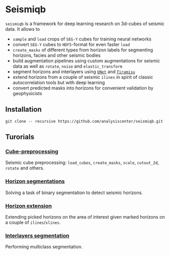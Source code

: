 # Seismiqb

`seismiqb` is a framework for deep learning research on 3d-cubes of seismic data. It allows to

* `sample` and `load` crops of `SEG-Y` cubes for training neural networks
* convert `SEG-Y` cubes to `HDF5`-format for even faster `load`
* `create_masks` of different types from horizon labels for segmenting horizons, facies and other seismic bodies
* build augmentation pipelines using custom augmentations for seismic data as well as `rotate`, `noise` and `elastic_transform`
* segment horizons and interlayers using [`UNet`](https://arxiv.org/abs/1505.04597) and [`Tiramisu`](https://arxiv.org/abs/1611.09326)
* extend horizons from a couple of seismic `ilines` in spirit of classic autocorrelation tools but with deep learning
* convert predicted masks into horizons for convenient validation by geophysicists


## Installation

```
git clone -- recursive https://github.com/analysiscenter/seismiqb.git
```

## Turorials

### [Cube-preprocessing](https://github.com/analysiscenter/seismiqb/blob/master/tutorials/2.%20Batch.ipynb)
Seismic cube preprocessing: `load_cubes`, `create_masks`, `scale`, `cutout_2d`, `rotate` and others.

### [Horizon segmentations](https://github.com/analysiscenter/seismiqb/blob/master/models/Horizons_detection.ipynb)
Solving a task of binary segmentation to detect seismic horizons.

### [Horizon extension](https://github.com/analysiscenter/seismiqb/blob/master/models/Horizons_extension.ipynb)
Extending picked horizons on the area of interest given marked horizons on a couple of `ilines`/`xlines`.

### [Interlayers segmentation](https://github.com/analysiscenter/seismiqb/blob/master/models/Segmenting_interlayers.ipynb)
Performing multiclass segmentation.
